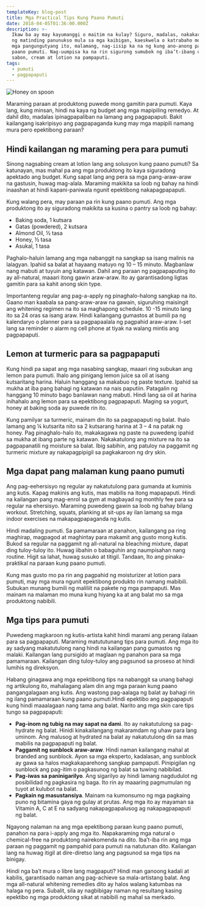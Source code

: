 ```yaml
---
templateKey: blog-post
title: Mga Practical Tips Kung Paano Pumuti
date: 2018-04-05T01:36:00.000Z
description: >-
  Ikaw ba ay may kayumanggi o maitim na kulay? Siguro, madalas, nakakaranas ka
  ng matinding panunukso mula sa mga kaibigan, kaeskwela o katrabaho mo. At sa
  mga pangungutyang ito, malamang, nag-iisip ka na ng kung ano-anong paraan kung
  paano pumuti. Nag-uumpisa ka na rin sigurong sumubok ng iba’t-ibang uri ng
  sabon, cream at lotion na pampaputi.
tags:
  - pumuti
  - pagpapaputi
---
```

![Honey on spoon](/img/paano-pumuti.jpg)

Maraming paraan at produktong puwede mong gamitin para pumuti. Kaya lang, kung minsan, hindi na kaya ng budget ang mga mapipiling remedyo. At dahil dito, madalas ipinagpapaliban na lamang ang pagpapaputi. Bakit kailangang isakripisyo ang pagpapaganda kung may mga mapipili namang mura pero epektibong paraan?

## Hindi kailangan ng maraming pera para pumuti

Sinong nagsabing cream at lotion lang ang solusyon kung paano pumuti? Sa katunayan, mas mahal pa ang mga produktong ito kaya siguradong apektado ang budget. Kung sapat lang ang pera sa mga pang-araw-araw na gastusin, huwag mag-alala. Maraming makikita sa loob ng bahay na hindi inaashan at hindi kapani-paniwala ngunit epektibong nakapagpapaputi.

Kung walang pera, may paraan pa rin kung paano pumuti. Ang mga produktong ito ay siguradong makikita sa kusina o pantry sa loob ng bahay:

* Baking soda, 1 kutsara
* Gatas (powdered), 2 kutsara
* Almond Oil, ½ tasa
* Honey, ½ tasa
* Asukal, 1 tasa

Paghalo-haluin lamang ang mga nabanggit na sangkap sa isang malinis na lalagyan. Ipahid sa balat at hayaang matuyo ng 10 – 15 minuto. Magbanlaw nang mabuti at tuyuin ang katawan. Dahil ang paraan ng pagpapaputing ito ay all-natural, maaari itong gawin araw-araw. Ito ay garantisadong ligtas gamitin para sa kahit anong skin type.

Importanteng regular ang pag-a-apply ng pinaghalo-halong sangkap na ito. Gaano man kaabala sa pang-araw-araw na gawain, siguruhing maisingit ang whitening regimen na ito sa maghapong schedule. 10 -15 minuto lang ito sa 24 oras sa isang araw. Hindi kailangang gumastos at bumili pa ng kalendaryo o planner para sa pagpapaalala ng pagpahid araw-araw. I-set lang sa reminder o alarm ng cell phone at tiyak na walang mintis ang pagpapaputi.

## Lemon at turmeric para sa pagpapaputi

Kung hindi pa sapat ang mga nasabing sangkap, maaari ring subukan ang lemon para pumuti. Ihalo ang pinigang lemon juice sa oil at isang kutsaritang harina. Haluin hanggang sa makabuo ng paste texture. Ipahid sa mukha at iba pang bahagi ng katawan na nais paputiin. Patagalin ng hanggang 10 minuto bago banlawan nang mabuti. Hindi lang sa oil at harina inihahalo ang lemon para sa epektibong pagpapaputi. Maging sa yogurt, honey at baking soda ay puwede rin ito.

Kung pamilyar sa turmeric, mainam din ito sa pagpapaputi ng balat. Ihalo lamang ang ¼ kutsarita nito sa 2 kutsarang harina at 3 – 4 na patak ng honey. Pag pinaghalo-halo ito, makakagawa ng paste na puwedeng ipahid sa mukha at ibang parte ng katawan. Nakakatulong ang mixture na ito sa pagpapanatili ng moisture sa balat. Ibig sabihin, ang patuloy na paggamit ng turmeric mixture ay nakapagpipigil sa pagkakaroon ng dry skin.

## Mga dapat pang malaman kung paano pumuti

Ang pag-eehersisyo ng regular ay nakatutulong para gumanda at kuminis ang kutis. Kapag makinis ang kutis, mas mabilis na itong mapapaputi. Hindi na kailangan pang mag-enrol sa gym at magbayad ng monthly fee para sa regular na ehersisyo. Maraming puwedeng gawin sa loob ng bahay bilang workout. Stretching, squats, planking at sit-ups ay ilan lamang sa mga indoor exercises na makapagpapaganda ng kutis.

Hindi madaling pumuti. Sa pamamaraan at panahon, kailangang pa ring maghirap, magpagod at maghintay para makamit ang gusto mong kutis. Bukod sa regular na paggamit ng all-natural na bleaching mixture, dapat ding tuloy-tuloy ito. Huwag iibahin o babaguhin ang naumpisahan nang routine. Higit sa lahat, huwag susuko at titigil. Tandaan, Ito ang pinaka-praktikal na paraan kung paano pumuti.

Kung mas gusto mo pa rin ang pagpahid ng moisturizer at lotion para pumuti, may mga mura ngunit epektibong produkto rin namang mabibili. Subukan munang bumili ng maliliit na pakete ng mga pampaputi. Mas mainam na malaman mo muna kung hiyang ka at ang balat mo sa mga produktong nabibili.

## Mga tips para pumuti

Puwedeng magkaroon ng kutis-artista kahit hindi marami ang perang ilalaan para sa pagpapaputi. Maraming matututunang tips para pumuti. Ang mga ito ay sadyang makatutulong nang hindi na kailangan pang gumastos ng malaki. Kailangan lang pursigido at maglaan ng panahon para sa mga pamamaraan. Kailangan ding tuloy-tuloy ang pagsunod sa proseso at hindi lumihis ng direksyon.

Habang ginagawa ang mga epektibong tips na nabanggit sa unang bahagi ng artikulong ito, mahalagang alam din ang mga paraan kung paano pangangalagaan ang kutis. Ang wastong pag-aalaga ng balat ay bahagi rin ng ilang pamamaraan kung paano pumuti.Hindi epektibo ang pagpapaputi kung hindi maaalagaan nang tama ang balat. Narito ang mga skin care tips tungo sa pagpapaputi:

* **Pag-inom ng tubig na may sapat na dami**. Ito ay nakatutulong sa pag-hydrate ng balat. Hinidi kinakailangang makaramdam ng uhaw para lang uminom. Ang malusog at hydrated na balat ay nakatutulong din sa mas mabilis na pagpapaputi ng balat.
* **Paggamit ng sunblock araw-araw**. Hindi naman kailangang mahal at branded ang sunblock. Ayon sa mga eksperto, kadalasan, ang sunblock ay gawa sa halos magkakaparehong sangkap pampaputi. Pinipigilan ng sunblock ang pag-itim o pagkasunog ng balat sa tuwing nabibilad.
* **Pag-iwas sa paninigarilyo**. Ang sigarilyo ay hindi lamang nagdudulot ng posibilidad ng pagkasira ng baga. Ito rin ay maaaring pagmumulan ng tuyot at kulubot na balat.
* **Pagkain ng masustansiya**. Mainam na kumonsumo ng mga pagkaing puno ng bitamina gaya ng gulay at prutas. Ang mga ito ay mayaman sa Vitamin A, C at E na sadyang nakapagpapalusog ag nakapagpapaputi ng balat.

Ngayong nalaman na ang mga epektibong paraan kung paano pumuti, panahon na para i-apply ang mga ito. Napakaraming mga natural o chemical-free na produktong nairekomenda na dito. Iba’t-iba rin ang mga paraan ng paggamit ng pampahid para pumuti na natutunan dito. Kailangan lang na huwag itigil at dire-diretso lang ang pagsunod sa mga tips na binigay.

Hindi nga ba’t mura o libre lang magpaputi? Hindi man ganoong kadali at kabilis, garantisado naman ang pag-achieve sa mala-artistang balat. Ang mga all-natural whitening remedies dito ay halos walang katumbas na halaga ng pera. Subalit, sila ay nagbibigay naman ng resultang kasing epektibo ng mga produktong sikat at nabibili ng mahal sa merkado.
